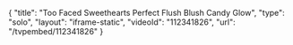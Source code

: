 {
    "title": "Too Faced Sweethearts Perfect Flush Blush  Candy Glow",
    "type": "solo",
    "layout": "iframe-static",
    "videoId": "112341826",
    "url": "\/tvpembed\/112341826"
}